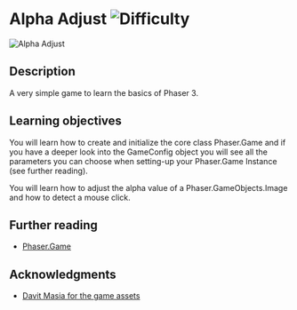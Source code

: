 # Alpha Adjust ![Difficulty](https://img.shields.io/badge/Difficulty-Beginner-green.svg)

![Alpha Adjust](assets/github/alphaAdjust.png)

## Description

A very simple game to learn the basics of Phaser 3.

## Learning objectives

You will learn how to create and initialize the core class Phaser.Game and
if you have a deeper look into the GameConfig object you will see all the
parameters you can choose when setting-up your Phaser.Game Instance (see further reading).

You will learn how to adjust the alpha value of a Phaser.GameObjects.Image
and how to detect a mouse click.

## Further reading

* [Phaser.Game](https://github.com/digitsensitive/phaser3-typescript/blob/master/cheatsheets/boot/game.md)

## Acknowledgments

* [Davit Masia for the game assets](https://kronbits.itch.io/matriax-free-assets)
